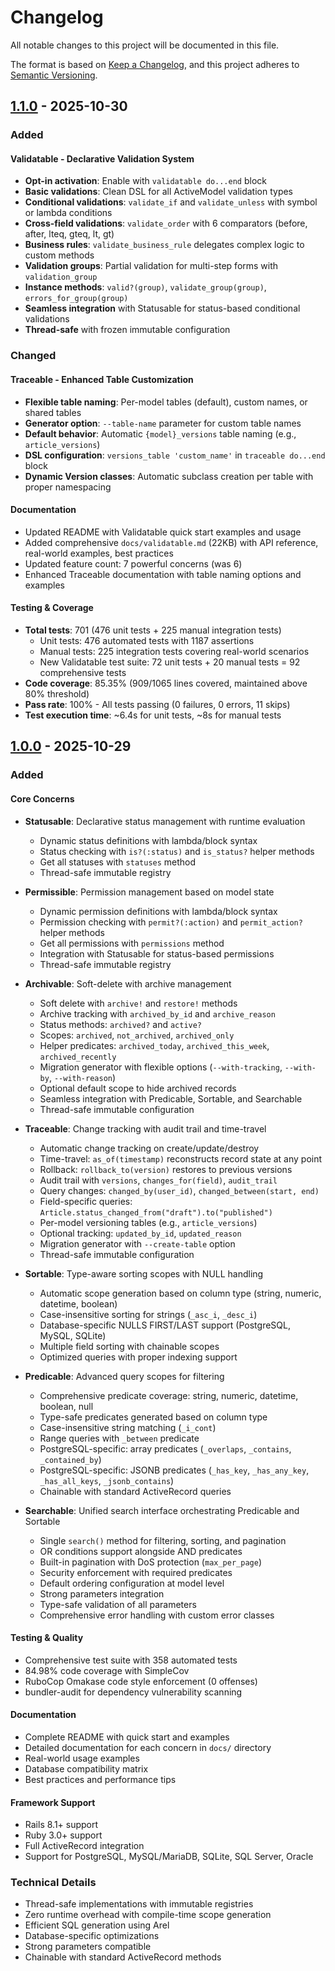 # Changelog

All notable changes to this project will be documented in this file.

The format is based on [Keep a Changelog](https://keepachangelog.com/en/1.0.0/),
and this project adheres to [Semantic Versioning](https://semver.org/spec/v2.0.0.html).

## [1.1.0] - 2025-10-30

### Added

#### Validatable - Declarative Validation System
- **Opt-in activation**: Enable with `validatable do...end` block
- **Basic validations**: Clean DSL for all ActiveModel validation types
- **Conditional validations**: `validate_if` and `validate_unless` with symbol or lambda conditions
- **Cross-field validations**: `validate_order` with 6 comparators (before, after, lteq, gteq, lt, gt)
- **Business rules**: `validate_business_rule` delegates complex logic to custom methods
- **Validation groups**: Partial validation for multi-step forms with `validation_group`
- **Instance methods**: `valid?(group)`, `validate_group(group)`, `errors_for_group(group)`
- **Seamless integration** with Statusable for status-based conditional validations
- **Thread-safe** with frozen immutable configuration

### Changed

#### Traceable - Enhanced Table Customization
- **Flexible table naming**: Per-model tables (default), custom names, or shared tables
- **Generator option**: `--table-name` parameter for custom table names
- **Default behavior**: Automatic `{model}_versions` table naming (e.g., `article_versions`)
- **DSL configuration**: `versions_table 'custom_name'` in `traceable do...end` block
- **Dynamic Version classes**: Automatic subclass creation per table with proper namespacing

#### Documentation
- Updated README with Validatable quick start examples and usage
- Added comprehensive `docs/validatable.md` (22KB) with API reference, real-world examples, best practices
- Updated feature count: 7 powerful concerns (was 6)
- Enhanced Traceable documentation with table naming options and examples

#### Testing & Coverage
- **Total tests**: 701 (476 unit tests + 225 manual integration tests)
  - Unit tests: 476 automated tests with 1187 assertions
  - Manual tests: 225 integration tests covering real-world scenarios
  - New Validatable test suite: 72 unit tests + 20 manual tests = 92 comprehensive tests
- **Code coverage**: 85.35% (909/1065 lines covered, maintained above 80% threshold)
- **Pass rate**: 100% - All tests passing (0 failures, 0 errors, 11 skips)
- **Test execution time**: ~6.4s for unit tests, ~8s for manual tests

## [1.0.0] - 2025-10-29

### Added

#### Core Concerns
- **Statusable**: Declarative status management with runtime evaluation
  - Dynamic status definitions with lambda/block syntax
  - Status checking with `is?(:status)` and `is_status?` helper methods
  - Get all statuses with `statuses` method
  - Thread-safe immutable registry

- **Permissible**: Permission management based on model state
  - Dynamic permission definitions with lambda/block syntax
  - Permission checking with `permit?(:action)` and `permit_action?` helper methods
  - Get all permissions with `permissions` method
  - Integration with Statusable for status-based permissions
  - Thread-safe immutable registry

- **Archivable**: Soft-delete with archive management
  - Soft delete with `archive!` and `restore!` methods
  - Archive tracking with `archived_by_id` and `archive_reason`
  - Status methods: `archived?` and `active?`
  - Scopes: `archived`, `not_archived`, `archived_only`
  - Helper predicates: `archived_today`, `archived_this_week`, `archived_recently`
  - Migration generator with flexible options (`--with-tracking`, `--with-by`, `--with-reason`)
  - Optional default scope to hide archived records
  - Seamless integration with Predicable, Sortable, and Searchable
  - Thread-safe immutable configuration

- **Traceable**: Change tracking with audit trail and time-travel
  - Automatic change tracking on create/update/destroy
  - Time-travel: `as_of(timestamp)` reconstructs record state at any point
  - Rollback: `rollback_to(version)` restores to previous versions
  - Audit trail with `versions`, `changes_for(field)`, `audit_trail`
  - Query changes: `changed_by(user_id)`, `changed_between(start, end)`
  - Field-specific queries: `Article.status_changed_from("draft").to("published")`
  - Per-model versioning tables (e.g., `article_versions`)
  - Optional tracking: `updated_by_id`, `updated_reason`
  - Migration generator with `--create-table` option
  - Thread-safe immutable configuration

- **Sortable**: Type-aware sorting scopes with NULL handling
  - Automatic scope generation based on column type (string, numeric, datetime, boolean)
  - Case-insensitive sorting for strings (`_asc_i`, `_desc_i`)
  - Database-specific NULLS FIRST/LAST support (PostgreSQL, MySQL, SQLite)
  - Multiple field sorting with chainable scopes
  - Optimized queries with proper indexing support

- **Predicable**: Advanced query scopes for filtering
  - Comprehensive predicate coverage: string, numeric, datetime, boolean, null
  - Type-safe predicates generated based on column type
  - Case-insensitive string matching (`_i_cont`)
  - Range queries with `_between` predicate
  - PostgreSQL-specific: array predicates (`_overlaps`, `_contains`, `_contained_by`)
  - PostgreSQL-specific: JSONB predicates (`_has_key`, `_has_any_key`, `_has_all_keys`, `_jsonb_contains`)
  - Chainable with standard ActiveRecord queries

- **Searchable**: Unified search interface orchestrating Predicable and Sortable
  - Single `search()` method for filtering, sorting, and pagination
  - OR conditions support alongside AND predicates
  - Built-in pagination with DoS protection (`max_per_page`)
  - Security enforcement with required predicates
  - Default ordering configuration at model level
  - Strong parameters integration
  - Type-safe validation of all parameters
  - Comprehensive error handling with custom error classes

#### Testing & Quality
- Comprehensive test suite with 358 automated tests
- 84.98% code coverage with SimpleCov
- RuboCop Omakase code style enforcement (0 offenses)
- bundler-audit for dependency vulnerability scanning

#### Documentation
- Complete README with quick start and examples
- Detailed documentation for each concern in `docs/` directory
- Real-world usage examples
- Database compatibility matrix
- Best practices and performance tips

#### Framework Support
- Rails 8.1+ support
- Ruby 3.0+ support
- Full ActiveRecord integration
- Support for PostgreSQL, MySQL/MariaDB, SQLite, SQL Server, Oracle

### Technical Details

- Thread-safe implementations with immutable registries
- Zero runtime overhead with compile-time scope generation
- Efficient SQL generation using Arel
- Database-specific optimizations
- Strong parameters compatible
- Chainable with standard ActiveRecord methods

[1.1.0]: https://github.com/alessiobussolari/better_model/releases/tag/v1.1.0
[1.0.0]: https://github.com/alessiobussolari/better_model/releases/tag/v1.0.0
